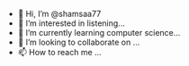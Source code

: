 - 👋 Hi, I’m @shamsaa77
- 👀 I’m interested in listening...
- 🌱 I’m currently learning computer science...
- 💞️ I’m looking to collaborate on ...
- 📫 How to reach me ...

<!---
shamsaa77/shamsaa77 is a ✨ special ✨ repository because its `README.md` (this file) appears on your GitHub profile.
You can click the Preview link to take a look at your changes.
--->
